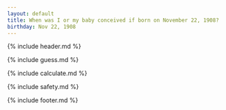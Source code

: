 ```yaml
---
layout: default
title: When was I or my baby conceived if born on November 22, 1908?
birthday: Nov 22, 1908
---
```


{% include header.md %}

{% include guess.md %}

{% include calculate.md %}

{% include safety.md %}

{% include footer.md %}



